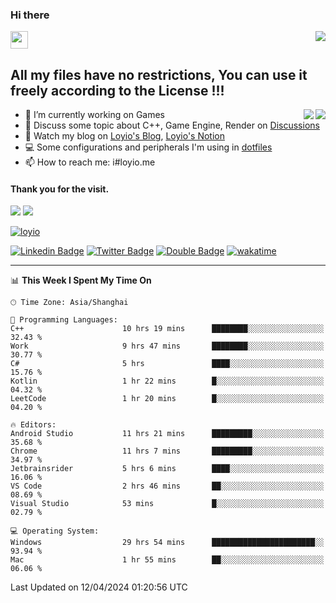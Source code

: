 <h3 align="left">Hi there</h3>
<img src='https://em-content.zobj.net/source/animated-noto-color-emoji/356/waving-hand_light-skin-tone_1f44b-1f3fb_1f3fb.gif' width='28' />
<a align="right" href="https://github.com/loyio/loyio/blob/master/STAR/README.md"><img align="right" src="https://img.shields.io/badge/LOYIO-STAR-green" /></a>

## All my files have no restrictions, You can use it freely according to the License !!!

<a href="https://github.com/loyio#gh-light-mode-only">
     <img align="right"  src="https://loy-readme.vercel.app/api/top-langs/?username=loyio&langs_count=6&hide=css,html,jupyter%20notebook" />
</a>

<a href="https://github.com/loyio#gh-dark-mode-only">
  <img align="right"  src="https://loy-readme.vercel.app/api/top-langs/?username=loyio&langs_count=6&theme=slateorange&hide=css,html,jupyter%20notebook" />
</a>



- 🔭 I’m currently working on Games
- 💬 Discuss some topic about C++, Game Engine, Render on [Discussions](https://github.com/loyio/loyio/discussions)
- 📔 Watch my blog on [Loyio's Blog](https://loyio.me), [Loyio's Notion](https://loyio.notion.site/loyio/Loyio-s-Dashboard-2f56bd29222a445ea9d9e8802a1ac83b)
- 💻 Some configurations and peripherals I'm using in [dotfiles](https://github.com/loyio/dotfiles)
- 📫 How to reach me: i#loyio.me


#### Thank you for the visit.
<img src="http://profile-counter.glitch.me/loyio/count.svg" />

<img src="https://loy-readme.vercel.app/api?username=loyio&show_icons=true&hide=stars&include_all_commits=true&hide_title=true&theme=slateorange" />

     

[![loyio](https://github-profile-trophy.vercel.app/?username=loyio&theme=onedark&column=4)](https://github.com/loyio)

[![Linkedin Badge](https://img.shields.io/badge/-@loyio-0077b5?style=flat-square&logo=Linkedin&logoColor=white&labelColor=0077b5&link=https://www.linkedin.com/in/loyio-hex-363172158/)](https://www.linkedin.com/in/loyio-hex-363172158/)
[![Twitter Badge](https://img.shields.io/badge/-@loyiome-000000?style=flat-square&labelColor=000000&logo=x&logoColor=white&link=https://twitter.com/loyiome)](https://twitter.com/loyiome)
[![Double Badge](https://img.shields.io/badge/@loyio-007722?style=flat&logo=Douban&logoColor=white)](https://www.douban.com/people/susmote)
[![wakatime](https://wakatime.com/badge/user/c0ddc104-5a20-41d1-ab9a-c4d9ea20a4d9.svg)](https://wakatime.com/@c0ddc104-5a20-41d1-ab9a-c4d9ea20a4d9)

-------
<!--START_SECTION:waka-->
📊 **This Week I Spent My Time On** 

```text
🕑︎ Time Zone: Asia/Shanghai

💬 Programming Languages: 
C++                      10 hrs 19 mins      ████████░░░░░░░░░░░░░░░░░   32.43 % 
Work                     9 hrs 47 mins       ████████░░░░░░░░░░░░░░░░░   30.77 % 
C#                       5 hrs               ████░░░░░░░░░░░░░░░░░░░░░   15.76 % 
Kotlin                   1 hr 22 mins        █░░░░░░░░░░░░░░░░░░░░░░░░   04.32 % 
LeetCode                 1 hr 20 mins        █░░░░░░░░░░░░░░░░░░░░░░░░   04.20 % 

🔥 Editors: 
Android Studio           11 hrs 21 mins      █████████░░░░░░░░░░░░░░░░   35.68 % 
Chrome                   11 hrs 7 mins       █████████░░░░░░░░░░░░░░░░   34.97 % 
Jetbrainsrider           5 hrs 6 mins        ████░░░░░░░░░░░░░░░░░░░░░   16.06 % 
VS Code                  2 hrs 46 mins       ██░░░░░░░░░░░░░░░░░░░░░░░   08.69 % 
Visual Studio            53 mins             █░░░░░░░░░░░░░░░░░░░░░░░░   02.79 % 

💻 Operating System: 
Windows                  29 hrs 54 mins      ███████████████████████░░   93.94 % 
Mac                      1 hr 55 mins        ██░░░░░░░░░░░░░░░░░░░░░░░   06.06 % 
```


 Last Updated on 12/04/2024 01:20:56 UTC
<!--END_SECTION:waka-->
